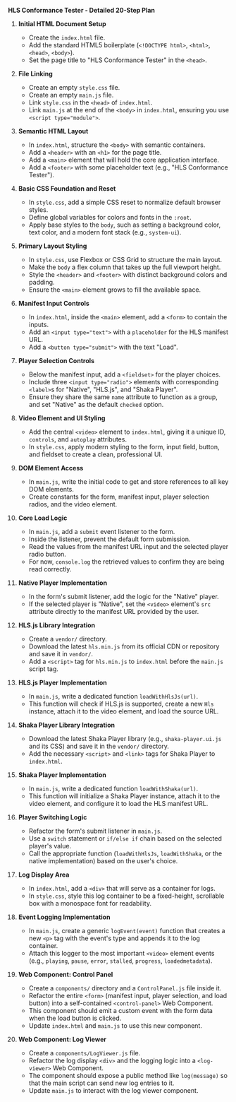 **HLS Conformance Tester - Detailed 20-Step Plan**

1.  **Initial HTML Document Setup**
    *   Create the `index.html` file.
    *   Add the standard HTML5 boilerplate (`<!DOCTYPE html>`, `<html>`, `<head>`, `<body>`).
    *   Set the page title to "HLS Conformance Tester" in the `<head>`.

2.  **File Linking**
    *   Create an empty `style.css` file.
    *   Create an empty `main.js` file.
    *   Link `style.css` in the `<head>` of `index.html`.
    *   Link `main.js` at the end of the `<body>` in `index.html`, ensuring you use `<script type="module">`.

3.  **Semantic HTML Layout**
    *   In `index.html`, structure the `<body>` with semantic containers.
    *   Add a `<header>` with an `<h1>` for the page title.
    *   Add a `<main>` element that will hold the core application interface.
    *   Add a `<footer>` with some placeholder text (e.g., "HLS Conformance Tester").

4.  **Basic CSS Foundation and Reset**
    *   In `style.css`, add a simple CSS reset to normalize default browser styles.
    *   Define global variables for colors and fonts in the `:root`.
    *   Apply base styles to the `body`, such as setting a background color, text color, and a modern font stack (e.g., `system-ui`).

5.  **Primary Layout Styling**
    *   In `style.css`, use Flexbox or CSS Grid to structure the main layout.
    *   Make the `body` a flex column that takes up the full viewport height.
    *   Style the `<header>` and `<footer>` with distinct background colors and padding.
    *   Ensure the `<main>` element grows to fill the available space.

6.  **Manifest Input Controls**
    *   In `index.html`, inside the `<main>` element, add a `<form>` to contain the inputs.
    *   Add an `<input type="text">` with a `placeholder` for the HLS manifest URL.
    *   Add a `<button type="submit">` with the text "Load".

7.  **Player Selection Controls**
    *   Below the manifest input, add a `<fieldset>` for the player choices.
    *   Include three `<input type="radio">` elements with corresponding `<label>`s for "Native", "HLS.js", and "Shaka Player".
    *   Ensure they share the same `name` attribute to function as a group, and set "Native" as the default `checked` option.

8.  **Video Element and UI Styling**
    *   Add the central `<video>` element to `index.html`, giving it a unique ID, `controls`, and `autoplay` attributes.
    *   In `style.css`, apply modern styling to the form, input field, button, and fieldset to create a clean, professional UI.

9.  **DOM Element Access**
    *   In `main.js`, write the initial code to get and store references to all key DOM elements.
    *   Create constants for the form, manifest input, player selection radios, and the video element.

10. **Core Load Logic**
    *   In `main.js`, add a `submit` event listener to the form.
    *   Inside the listener, prevent the default form submission.
    *   Read the values from the manifest URL input and the selected player radio button.
    *   For now, `console.log` the retrieved values to confirm they are being read correctly.

11. **Native Player Implementation**
    *   In the form's submit listener, add the logic for the "Native" player.
    *   If the selected player is "Native", set the `<video>` element's `src` attribute directly to the manifest URL provided by the user.

12. **HLS.js Library Integration**
    *   Create a `vendor/` directory.
    *   Download the latest `hls.min.js` from its official CDN or repository and save it in `vendor/`.
    *   Add a `<script>` tag for `hls.min.js` to `index.html` before the `main.js` script tag.

13. **HLS.js Player Implementation**
    *   In `main.js`, write a dedicated function `loadWithHlsJs(url)`.
    *   This function will check if HLS.js is supported, create a new `Hls` instance, attach it to the video element, and load the source URL.

14. **Shaka Player Library Integration**
    *   Download the latest Shaka Player library (e.g., `shaka-player.ui.js` and its CSS) and save it in the `vendor/` directory.
    *   Add the necessary `<script>` and `<link>` tags for Shaka Player to `index.html`.

15. **Shaka Player Implementation**
    *   In `main.js`, write a dedicated function `loadWithShaka(url)`.
    *   This function will initialize a Shaka Player instance, attach it to the video element, and configure it to load the HLS manifest URL.

16. **Player Switching Logic**
    *   Refactor the form's submit listener in `main.js`.
    *   Use a `switch` statement or `if/else if` chain based on the selected player's value.
    *   Call the appropriate function (`loadWithHlsJs`, `loadWithShaka`, or the native implementation) based on the user's choice.

17. **Log Display Area**
    *   In `index.html`, add a `<div>` that will serve as a container for logs.
    *   In `style.css`, style this log container to be a fixed-height, scrollable box with a monospace font for readability.

18. **Event Logging Implementation**
    *   In `main.js`, create a generic `logEvent(event)` function that creates a new `<p>` tag with the event's type and appends it to the log container.
    *   Attach this logger to the most important `<video>` element events (e.g., `playing`, `pause`, `error`, `stalled`, `progress`, `loadedmetadata`).

19. **Web Component: Control Panel**
    *   Create a `components/` directory and a `ControlPanel.js` file inside it.
    *   Refactor the entire `<form>` (manifest input, player selection, and load button) into a self-contained `<control-panel>` Web Component.
    *   This component should emit a custom event with the form data when the load button is clicked.
    *   Update `index.html` and `main.js` to use this new component.

20. **Web Component: Log Viewer**
    *   Create a `components/LogViewer.js` file.
    *   Refactor the log display `<div>` and the logging logic into a `<log-viewer>` Web Component.
    *   The component should expose a public method like `log(message)` so that the main script can send new log entries to it.
    *   Update `main.js` to interact with the log viewer component.
